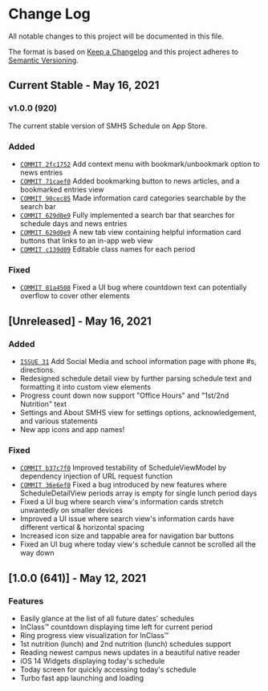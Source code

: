 # Change Log
All notable changes to this project will be documented in this file.
 
The format is based on [Keep a Changelog](http://keepachangelog.com/)
and this project adheres to [Semantic Versioning](http://semver.org/).



## Current Stable - May 16, 2021
 ### v1.0.0 (920)
The current stable version of SMHS Schedule on App Store.

### Added
- [`COMMIT 2fc1752`](https://github.com/jevonmao/SMHS-Schedule/commit/2fc1752736b00a7390f7662b4bae112c13629d64) Add context menu with bookmark/unbookmark option to news entries
- [`COMMIT 71caef0`](https://github.com/jevonmao/SMHS-Schedule/commit/71caef0007b867dc1ea81c5881bf85128fc9f524) Added bookmarking button to news articles, and a bookmarked entries view
- [`COMMIT 90cec85`](https://github.com/jevonmao/SMHS-Schedule/commit/90cec8521fcc7dafcacbe5cab17cdb8a2e2de4c9) Made information card categories searchable by the search bar
- [`COMMIT 629d0e9`](https://github.com/jevonmao/SMHS-Schedule/commit/629d0e97e88fad6c47520d92d96b910fb29959a2) Fully implemented a search bar that searches for schedule days and news entries
- [`COMMIT 629d0e9`](https://github.com/jevonmao/SMHS-Schedule/commit/629d0e97e88fad6c47520d92d96b910fb29959a2) A new tab view containing helpful information card buttons that links to an in-app web view
- [`COMMIT c139d09`](https://github.com/jevonmao/SMHS-Schedule/commit/c139d09c110c4c05f818382a98d22149a2a7bc8e) Editable class names for each period

### Fixed
- [`COMMIT 81a4508`](https://github.com/jevonmao/SMHS-Schedule/commit/81a450886d4195e1c80078ac9f1f16936c085924) Fixed a UI bug where countdown text can potentially overflow to cover other elements

## [Unreleased] - May 16, 2021

### Added
- [`ISSUE 31`](https://github.com/jevonmao/SMHS-Schedule/issues/31) Add Social Media and school information page with phone #s, directions.
- Redesigned schedule detail view by further parsing schedule text and formatting it into custom view elements
- Progress count down now support "Office Hours" and "1st/2nd Nutrition" text
- Settings and About SMHS view for settings options, acknowledgement, and various statements
- New app icons and app names!

### Fixed
- [`COMMIT b37c7f0`](https://github.com/jevonmao/SMHS-Schedule/commit/b37c7f0b7f687c705c4182ccd2e3baf4772e7c76) Improved testability of ScheduleViewModel by dependency injection of URL request function
- [`COMMIT 36e6ef0`](https://github.com/jevonmao/SMHS-Schedule/commit/36e6ef083055d289a7781c4ed968d4fbebb77344) Fixed a bug introduced by new features where ScheduleDetailView periods array is empty for single lunch period days
- Fixed a UI bug where search view's information cards stretch unwantedly on smaller devices
- Improved a UI issue where search view's information cards have different vertical & horizontal spacing
- Increased icon size and tappable area for navigation bar buttons
- Fixed an UI bug where today view's schedule cannot be scrolled all the way down

## [1.0.0 (641)] - May 12, 2021

### Features
- Easily glance at the list of all future dates' schedules
- InClass™ countdown displaying time left for current period
- Ring progress view visualization for InClass™
- 1st nutrition (lunch) and 2nd nutrition (lunch) schedules support
- Reading newest campus news updates in a beautiful native reader
- iOS 14 Widgets displaying today's schedule
- Today screen for quickly accessing today's schedule
- Turbo fast app launching and loading
